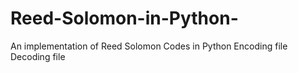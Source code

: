 # Reed-Solomon-in-Python-
An implementation of Reed Solomon Codes in Python 
Encoding file
Decoding file
